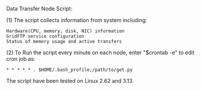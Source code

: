 Data Transfer Node Script:

(1) The script collects information from system including: 

    Hardware(CPU, memory, disk, NIC) information
    GridFTP service configuration
    Status of memory usage and active transfers

(2) To Run the script every minute on each node, enter "$crontab -e" to edit cron job as:

    * * * * * . $HOME/.bash_profile;/path/to/get.py

The script have been tested on Linux 2.62 and 3.13.

